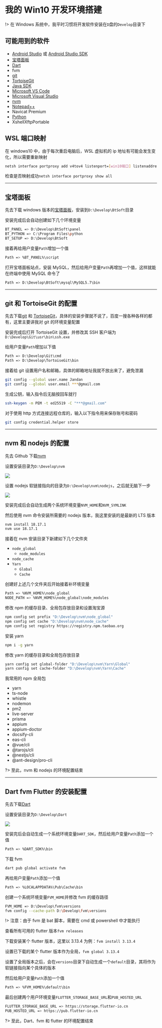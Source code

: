 # 我的 Win10 开发环境搭建

!> 在 Windows 系统中，我平时习惯将开发软件安装在`D`盘的`Develop`目录下

## 可能用到的软件

- [Android Studio](https://developer.android.com/studio) 或 [Android Studio SDK](https://developer.android.com/tools)
- [宝塔面板](https://www.bt.cn/new/download.html)
- [Dart](http://gekorm.com/dart-windows/)
- fvm
- [git](https://git-scm.com/downloads)
- [TortoiseGit](https://tortoisegit.org/download/)
- [Java SDK](https://www.oracle.com/hk/java/technologies/downloads/#java17)
- [Microsoft VS Code](https://code.visualstudio.com/Download)
- [Microsoft Visual Studio](https://visualstudio.microsoft.com/downloads/)
- [nvm](https://github.com/coreybutler/nvm-windows)
- [Notepad++](https://github.com/notepad-plus-plus/notepad-plus-plus)
- Navicat Premium
- [Python](https://www.python.org/downloads/)
- XshellXftpPortable

## WSL 端口映射

在 windows10 中，由于每次重启电脑后，WSL 虚拟机的 ip 地址有可能会发生变化，所以需要重新映射

```sh
netsh interface portproxy add v4tov4 listenport=[win10端口] listenaddress=0.0.0.0 connectport=[虚拟机的端口] connectaddress=[虚拟机的ip]
```

检查是否映射成功`netsh interface portproxy show all`

---

## 宝塔面板

先去下载 windows 版本的[宝塔面板](https://www.bt.cn/new/download.html)，安装到`D:\Develop\BtSoft`目录

安装完成后会自动创建如下几个环境变量

```sh
BT_PANEL => D:\Develop\BtSoft\panel
BT_PYTHON => C:\Program Files\python
BT_SETUP => D:\Develop\BtSoft
```

接着再给用户变量`Path`增加一个值

```sh
Path => %BT_PANEL%\script
```

打开宝塔面板站点，安装 MySQL，然后给用户变量`Path`再增加一个值，这样就能在终端中使用 MySQL 命令了

```sh
Path => D:\Develop\BtSoft\mysql\MySQL5.7\bin
```

---

## git 和 TortoiseGit 的配置

先去下载[git](https://git-scm.com/downloads) 和 [TortoiseGit](https://tortoisegit.org/download/)，具体的安装步骤就不说了，百度一搜各种各样的都有，这里主要讲我对 git 的环境变量配置

安装完成后打开 TortoiseGit 设置，并修改其 SSH 客户端为`D:\Develop\Git\usr\bin\ssh.exe`

给用户变量`Path`增加以下值

```sh
Path => D:\Develop\Git\cmd
Path => D:\Develop\TortoiseGit\bin
```

接着给 git 设置用户名和邮箱，具体的邮箱地址我就不放出来了，避免泄漏

```sh
git config --global user.name Jandan
git config --global user.email ***@gmail.com
```

生成公钥，输入指令后无脑按回车就行

```sh
ssh-keygen -m PEM -t ed25519 -C "***@gmail.com"
```

对于使用 http 方式连接远程仓库的，输入以下指令用来保存账号和密码

```sh
git config credential.helper store
```

---

## nvm 和 nodejs 的配置

先去 Github 下载[nvm](https://github.com/coreybutler/nvm-windows)

设置安装目录为`D:\Develop\nvm`

![](./assets/nvm_install_step_1.png)

设置 nodejs 软链接指向的目录为`D:\Develop\nvm\nodejs`，之后就无脑下一步

![](./assets/nvm_install_step_2.png)

安装完成后会自动生成两个系统环境变量`NVM_HOME`和`NVM_SYMLINK`

然后使用 nvm 命令安装所需要的 nodejs 版本，我这里安装的是最新的 LTS 版本

```sh
nvm install 18.17.1
nvm use 18.17.1
```

接着在 nvm 安装目录下新建如下几个文件夹

- `node_global`
  - `node_modules`
- `node_cache`
- `Yarn`
  - `Global`
  - `Cache`

创建好上述几个文件夹后开始接着补环境变量

```sh
Path => %NVM_HOME%\node_global
NODE_PATH => %NVM_HOME%\node_global\node_modules
```

修改 npm 的缓存目录、全局包存放目录和设置淘宝源

```sh
npm config set prefix "D:\Develop\nvm\node_global"
npm config set cache "D:\Develop\nvm\node_cache"
npm config set registry https://registry.npm.taobao.org
```

安装 yarn

```sh
npm i -g yarn
```

修改 yarn 的缓存目录和全局包存放目录

```sh
yarn config set global-folder "D:\Develop\nvm\Yarn\Global"
yarn config set cache-folder "D:\Develop\nvm\Yarn\Cache"
```

我常用的 npm 全局包

- yarn
- ts-node
- whistle
- nodemon
- pm2
- live-server
- prisma
- appium
- appium-doctor
- docsify-cli
- eas-cli
- @vue/cli
- @tarojs/cli
- @nestjs/cli
- @ant-design/pro-cli

?> 至此，nvm 和 nodejs 的环境配置结束

---

## Dart fvm Flutter 的安装配置

先去下载[Dart](http://gekorm.com/dart-windows/)

设置安装目录为`D:\Develop\Dart`

![](./assets/dart_install_step_1.png)

安装完后会自动生成一个系统环境变量`DART_SDK`，然后给用户变量`Path`添加一个值

```sh
Path => %DART_SDK%\bin
```

下载 fvm

```sh
dart pub global activate fvm
```

再给用户变量`Path`添加一个值

```sh
Path => %LOCALAPPDATA%\Pub\Cache\bin
```

创建一个系统环境变量`FVM_HOME`并修改 fvm 的缓存路径

```sh
FVM_HOME => D:\Develop\fvm\versions
fvm config --cache-path D:\Develop\fvm\versions
```

!> 注意：由于 fvm 是 bat 脚本，需要在 cmd 或 powershell 中才能执行

查看所有可用的 flutter 版本`fvm releases`

下载安装某个 flutter 版本，这里以 3.13.4 为例：`fvm install 3.13.4`

设置已下载的某个 flutter 版本作为全局，`fvm global 3.13.4`

设置了全局版本之后，会在`versions`目录下自动生成一个`default`目录，其将作为软链接指向某个具体的版本

然后给用户变量`Path`添加一个值

```sh
Path => %FVM_HOME%\default\bin
```

最后创建两个用户环境变量`FLUTTER_STORAGE_BASE_URL`和`PUB_HOSTED_URL`

```sh
FLUTTER_STORAGE_BASE_URL => https://storage.flutter-io.cn
PUB_HOSTED_URL => https://pub.flutter-io.cn
```

?> 至此，Dart、fvm 和 flutter 的环境配置结束
